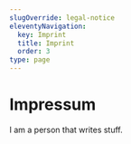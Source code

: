 ```yaml
---
slugOverride: legal-notice
eleventyNavigation:
  key: Imprint
  title: Imprint
  order: 3
type: page
---
```

# Impressum

I am a person that writes stuff.